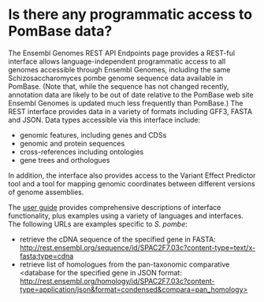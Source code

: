 # Is there any programmatic access to PomBase data?
<!-- pombase_categories: Tools and resources -->

The Ensembl Genomes REST API Endpoints page provides a REST-ful
interface allows language-independent programmatic access to all
genomes accessible through Ensembl Genomes, including the same
Schizosaccharomyces pombe genome sequence data available in
PomBase. (Note that, while the sequence has not changed recently,
annotation data are likely to be out of date relative to the PomBase
web site Ensembl Genomes is updated much less frequently than
PomBase.) The REST interface provides data in a variety of formats
including GFF3, FASTA and JSON. Data types accessible via this
interface include:

-   genomic features, including genes and CDSs
-   genomic and protein sequences
-   cross-references including ontologies
-   gene trees and orthologues

In addition, the interface also provides access to the Variant Effect
Predictor tool and a tool for mapping genomic coordinates between
different versions of genome assemblies.

The [user guide](https://github.com/Ensembl/ensembl-rest/wiki) provides
comprehensive descriptions of interface functionality, plus examples
using a variety of languages and interfaces. The following URLs are
examples specific to *S. pombe*:

-   retrieve the cDNA sequence of the specified gene in FASTA:
    <http://rest.ensembl.org/sequence/id/SPAC2F7.03c?content-type=text/x-fasta;type=cdna>
-   retrieve list of homologues from the pan-taxonomic comparative
    <database for the specified gene in JSON format:
    http://rest.ensembl.org/homology/id/SPAC2F7.03c?content-type=application/json&format=condensed&compara=pan_homology>
